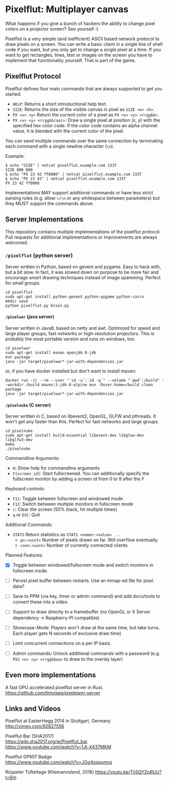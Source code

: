 Pixelflut: Multiplayer canvas
=============================

What happens if you give a bunch of hackers the ability to change pixel colors on a projector screen? See yourself :)

Pixelflut is a very simple (and inefficient) ASCII based network protocol to draw pixels on a screen.
You can write a basic client in a single line of shell code if you want, but you only get to change a single pixel at a time.
If you want to get rectangles, lines, text or images on the screen you have to implement that functionality yourself. That is part of the game.

Pixelflut Protocol
------------------

Pixelflut defines four main commands that are always supported to get you started:

* `HELP`: Returns a short introductional help text.
* `SIZE`: Returns the size of the visible canvas in pixel as `SIZE <w> <h>`.
* `PX <x> <y>` Return the current color of a pixel as `PX <x> <y> <rrggbb>`.
* `PX <x> <y> <rrggbb(aa)>`: Draw a single pixel at position (x, y) with the specified hex color code.
  If the color code contains an alpha channel value, it is blended with the current color of the pixel.

You can send multiple commands over the same connection by terminating each command with a single newline character (`\n`).

Example:

    $ echo "SIZE" | netcat pixelflut.example.com 1337
    SIZE 800 600
    $ echo "PX 23 42 ff8000" | netcat pixelflut.example.com 1337
    $ echo "PX 23 42" | netcat pixelflut.example.com 1337
    PX 23 42 ff8000

Implementations MAY support additional commands or have less strict parsing rules (e.g. allow `\r\n` or any whitespace between parameters) but they MUST support the commands above. 

Server Implementations
----------------------

This repository contains multiple implementations of the pixelflut protocol. Pull requests for additional implementations or improvements are always welcomed.

### `/pixelflut` (python server)

Server written in Python, based on gevent and pygame. Easy to hack with, but a bit slow. In fact, it was slowed down on purpose to be more fair and encourage smart drawing techniques instead of image spamming. Perfect for small groups.

    cd pixelflut
    sudo apt-get install python-gevent python-pygame python-cairo
    mkdir save
    python pixelflut.py brain.py

#### `/pixelwar` (java server)

Server written in Java8, based on netty and awt. Optimized for speed and large player groups, fast networks or high-resolution projectors. This is probably the most portable version and runs on windows, too.

    cd pixelwar
    sudo apt-get install maven openjdk-8-jdk
    mvn package
    java -jar target/pixelwar*-jar-with-dependencies.jar
    
or, if you have docker installed but don't want to install maven:

    docker run -it --rm --user "`id -u`:`id -g`" --volume "`pwd`:/build" --workdir /build maven:3-jdk-8-alpine mvn -Duser.home=/build clean package
    java -jar target/pixelwar*-jar-with-dependencies.jar

#### `/pixelnuke` (C server)

Server written in C, based on libevent2, OpenGL, GLFW and pthreads. It won't get any faster than this. Perfect for fast networks and large groups.

    cd pixelnuke
    sudo apt-get install build-essential libevent-dev libglew-dev libglfw3-dev
    make
    ./pixelnuke

Commandline Arguments:

* `H`: Show help for commandline arguments
* `F[screen_id]`: Start fullscreened. You can additionally specify the fullscreen monitor by adding a screen id from 0 to 9 after the F

Keyboard controls:

* `F11`: Toggle between fullscreen and windowed mode
* `F12`: Switch between multiple monitors in fullscreen mode
* `c`: Clear the screen (50% black, hit multiple times)
* `q` or `ESC`: Quit

Additional Commands:

* `STATS` Return statistics as `STATS <name>:<value> ...`
  * `px:<uint>` Number of pixels drawn so far. Will overflow eventually.
  * `conn:<uint>` Number of currently connected clients.

Planned Features:
- [x] Toggle between windowed/fullscreen mode and switch monitors in fullscreen mode.
- [ ] Persist pixel buffer between restarts. Use an mmap-ed file for pixel data?
- [ ] Save to PPM (via key, timer or admin command) and add docs/tools to convert these into a video.
- [ ] Support to draw directly to a framebuffer (no OpenGL or X Server dependency -> Raspberry-PI compatible)
- [ ] Showcase-Mode: Players won't draw at the same time, but take turns. Each player gets N seconds of exclusive draw time)
- [ ] Limit concurrent connections on a per IP basis.
- [ ] Admin commands: Unlock additional commands with a password (e.g. `PX2 <x> <y> <rrggbbaa>` to draw to the overlay layer)


Even more implementations
-------------------------

A fast GPU accelerated pixelflut server in Rust.  
https://github.com/timvisee/pixelpwnr-server

Links and Videos
----------------

Pixelflut at EasterHegg 2014 in Stuttgart, Germany  
http://vimeo.com/92827556

Pixelflut Bar (SHA2017)  
https://wiki.sha2017.org/w/Pixelflut_bar  
https://www.youtube.com/watch?v=1Jt-X437MKM

Pixelflut GPN17 Badge  
https://www.youtube.com/watch?v=JGg4zqqumvs

Rüspeler Tüfteltage (Kliemannsland, 2018)
https://youtu.be/TijSQYZoRUU?t=6m

